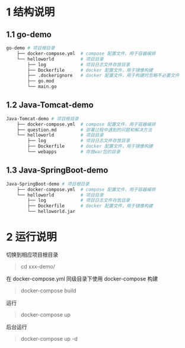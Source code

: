 # 1 结构说明
## 1.1 go-demo

```sh
go-demo # 项目根目录
    ├── docker-compose.yml  # compose 配置文件，用于容器编排
    └── helloworld          # 项目目录
        ├── log             # 项目日志文件存放目录
        ├── Dockerfile      # docker 配置文件，用于镜像构建
        ├── .dockerignore   # docker 配置文件，用于构建时忽略不必要文件
        ├── go.mod
        └── main.go
```


## 1.2 Java-Tomcat-demo

```sh
Java-Tomcat-demo # 项目根目录
    ├── docker-compose.yml  # compose 配置文件，用于容器编排
    ├── question.md         # 部署过程中遇到的问题和解决方法
    └── helloworld          # 项目目录
        ├── log             # 项目日志文件存放目录
        ├── Dockerfile      # docker 配置文件，用于镜像构建
        └── webapps         # 存放war包的目录
```


## 1.3 Java-SpringBoot-demo

```sh
Java-SpringBoot-demo # 项目根目录
    ├── docker-compose.yml  # compose 配置文件，用于容器编排
    └── helloworld          # 项目目录
        ├── log             # 项目日志文件存放目录
        ├── Dockerfile      # docker 配置文件，用于镜像构建
        └── helloworld.jar  
```


# 2 运行说明
切换到相应项目根目录
> cd xxx-demo/

在 docker-compose.yml 同级目录下使用 docker-compose 构建
> docker-compose build

运行
> docker-compose up

后台运行
> docker-compose up -d
